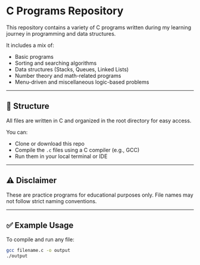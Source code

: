 # C Programs Repository

This repository contains a variety of C programs written during my learning journey in programming and data structures.

It includes a mix of:

- Basic programs
- Sorting and searching algorithms
- Data structures (Stacks, Queues, Linked Lists)
- Number theory and math-related programs
- Menu-driven and miscellaneous logic-based problems

---

## 📁 Structure

All files are written in C and organized in the root directory for easy access.

You can:
- Clone or download this repo
- Compile the `.c` files using a C compiler (e.g., GCC)
- Run them in your local terminal or IDE

---

## ⚠️ Disclaimer

These are practice programs for educational purposes only. File names may not follow strict naming conventions.

---

## ✅ Example Usage

To compile and run any file:

```bash
gcc filename.c -o output
./output
